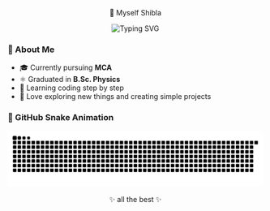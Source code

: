 <div align="center">
🌸 Myself Shibla
  
<p><img src="https://readme-typing-svg.demolab.com?font=Fira+Code&pause=1000&color=FF69B4&center=true&vCenter=true&width=435&lines=MCA+Student+%26+B.Sc.+Physics+Graduate;MCA+Student+%26+B.Sc.+Physics+Graduate;" alt="Typing SVG" /></p>
</div>

### 💫 About Me
- 🎓 Currently pursuing **MCA**  
- ⚛️ Graduated in **B.Sc. Physics**  
- 🌱 Learning coding step by step  
- 💖 Love exploring new things and creating simple projects  

### 🐍 GitHub Snake Animation
![snake gif](https://github.com/shiblaaah/shiblaaah/blob/output/github-snake-dark.svg)

<div align="center">
✨ all the best ✨  
</div>
